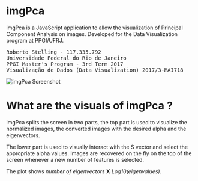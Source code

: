 # imgPca
imgPca is a JavaScript application to allow the visualization of Principal Component Analysis on images. Developed for the Data Visualization program at PPGI/UFRJ.
<pre>
Roberto Stelling - 117.335.792
Universidade Federal do Rio de Janeiro
PPGI Master's Program - 3rd Term 2017
Visualização de Dados (Data Visualization) 2017/3-MAI718
</pre>
![imgPca Screenshot](../../raw/master/imgPca.png)
# What are the visuals of imgPca ?

imgPca splits the screen in two parts, the top part is used to visualize the normalized images, the converted images with the desired alpha and the eigenvectors.

The lower part is used to visually interact with the S vector and select the appropriate alpha values.
Images are recovered on the fly on the top of the screen whenever a new number of features is selected.

The plot shows *number of eigenvectors* **X** *Log10(eigenvalues)*.
